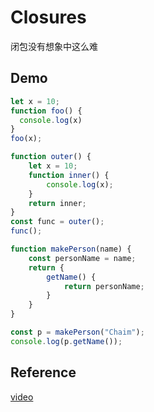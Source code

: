 # Closures

闭包没有想象中这么难

## Demo

```js
let x = 10;
function foo() {
  console.log(x)
}
foo(x);
```



```js
function outer() {
    let x = 10;
    function inner() {
        console.log(x);
    }
    return inner;
}
const func = outer();
func();
```

```js
function makePerson(name) {
    const personName = name;
    return {
        getName() {
            return personName;
        }
    }
}

const p = makePerson("Chaim");
console.log(p.getName());

```

## Reference

[video](https://www.youtube.com/watch?v=suxRwX6LvAk&list=PLK0STOMCFms58Tq-U9KmXn88whBsOawZi&index=3)